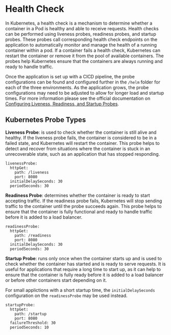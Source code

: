 # **Health Check**

In Kubernetes, a health check is a mechanism to determine whether a container in a Pod is healthy and able to receive requests. Health checks can be performed using liveness probes, readiness probes, and startup probes. These probes call corresponding health check endpoints on the application to automatically monitor and manage the health of a running container within a pod. If a container fails a health check, Kubernetes can restart the container or remove it from the pool of available containers. The probes help Kubernetes ensure that the containers are always running and ready to handle traffic.

Once the application is set up with a CICD pipeline, the probe configurations can be found and configured further in the `/helm` folder for each of the three environments. As the application grows, the probe configurations may need to be adjusted to allow for longer load and startup times. For more information please see the official documentation on [Configuring Liveness, Readiness, and Startup Probes](https://kubernetes.io/docs/tasks/configure-pod-container/configure-liveness-readiness-startup-probes/).

## **Kubernetes Probe Types**

**Liveness Probe**: is used to check whether the container is still alive and healthy. If the liveness probe fails, the container is considered to be in a failed state, and Kubernetes will restart the container. This probe helps to detect and recover from situations where the container is stuck in an unrecoverable state, such as an application that has stopped responding.

```
livenessProbe:
  httpGet:
    path: /liveness
    port: 8080
  initialDelaySeconds: 30
  periodSeconds: 30
```

**Readiness Probe**: determines whether the container is ready to start accepting traffic. If the readiness probe fails, Kubernetes will stop sending traffic to the container until the probe succeeds again. This probe helps to ensure that the container is fully functional and ready to handle traffic before it is added to a load balancer. 

```
readinessProbe:
  httpGet:
    path: /readiness
    port: 8080
  initialDelaySeconds: 30
  periodSeconds: 30
```

**Startup Probe**: runs only once when the container starts up and is used to check whether the container has started and is ready to serve requests. It is useful for applications that require a long time to start up, as it can help to ensure that the container is fully ready before it is added to a load balancer or before other containers start depending on it.

For small applictions with a short startup time, the `initialDelaySeconds` configuration on the `readinessProbe` may be used instead.

```
startupProbe:
  httpGet:
    path: /startup
    port: 8080
  failureThreshold: 30
  periodSeconds: 10
```

